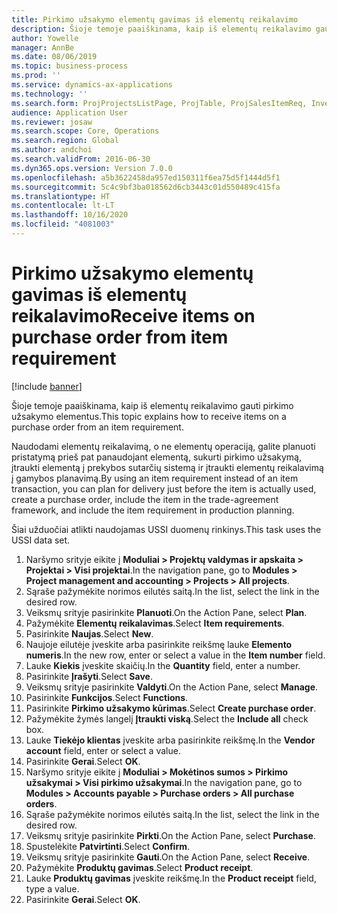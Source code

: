```yaml
---
title: Pirkimo užsakymo elementų gavimas iš elementų reikalavimo
description: Šioje temoje paaiškinama, kaip iš elementų reikalavimo gauti pirkimo užsakymo elementus.
author: Yowelle
manager: AnnBe
ms.date: 08/06/2019
ms.topic: business-process
ms.prod: ''
ms.service: dynamics-ax-applications
ms.technology: ''
ms.search.form: ProjProjectsListPage, ProjTable, ProjSalesItemReq, InventItemIdLookupSimple, PurchCreateFromSalesOrder, VendAccountItemLookup, PurchTable, PurchEditLines
audience: Application User
ms.reviewer: josaw
ms.search.scope: Core, Operations
ms.search.region: Global
ms.author: andchoi
ms.search.validFrom: 2016-06-30
ms.dyn365.ops.version: Version 7.0.0
ms.openlocfilehash: a5b3622458da957ed150311f6ea75d5f1444d5f1
ms.sourcegitcommit: 5c4c9bf3ba018562d6cb3443c01d550489c415fa
ms.translationtype: HT
ms.contentlocale: lt-LT
ms.lasthandoff: 10/16/2020
ms.locfileid: "4081003"
---
```

# <a name="receive-items-on-purchase-order-from-item-requirement"></a><span data-ttu-id="4459a-103">Pirkimo užsakymo elementų gavimas iš elementų reikalavimo</span><span class="sxs-lookup"><span data-stu-id="4459a-103">Receive items on purchase order from item requirement</span></span>

[!include [banner](../../includes/banner.md)]

<span data-ttu-id="4459a-104">Šioje temoje paaiškinama, kaip iš elementų reikalavimo gauti pirkimo užsakymo elementus.</span><span class="sxs-lookup"><span data-stu-id="4459a-104">This topic explains how to receive items on a purchase order from an item requirement.</span></span>

<span data-ttu-id="4459a-105">Naudodami elementų reikalavimą, o ne elementų operaciją, galite planuoti pristatymą prieš pat panaudojant elementą, sukurti pirkimo užsakymą, įtraukti elementą į prekybos sutarčių sistemą ir įtraukti elementų reikalavimą į gamybos planavimą.</span><span class="sxs-lookup"><span data-stu-id="4459a-105">By using an item requirement instead of an item transaction, you can plan for delivery just before the item is actually used, create a purchase order, include the item in the trade-agreement framework, and include the item requirement in production planning.</span></span> 

<span data-ttu-id="4459a-106">Šiai užduočiai atlikti naudojamas USSI duomenų rinkinys.</span><span class="sxs-lookup"><span data-stu-id="4459a-106">This task uses the USSI data set.</span></span>

1. <span data-ttu-id="4459a-107">Naršymo srityje eikite į **Moduliai > Projektų valdymas ir apskaita > Projektai > Visi projektai**.</span><span class="sxs-lookup"><span data-stu-id="4459a-107">In the navigation pane, go to **Modules > Project management and accounting > Projects > All projects**.</span></span>
2. <span data-ttu-id="4459a-108">Sąraše pažymėkite norimos eilutės saitą.</span><span class="sxs-lookup"><span data-stu-id="4459a-108">In the list, select the link in the desired row.</span></span>
3. <span data-ttu-id="4459a-109">Veiksmų srityje pasirinkite **Planuoti**.</span><span class="sxs-lookup"><span data-stu-id="4459a-109">On the Action Pane, select **Plan**.</span></span>
4. <span data-ttu-id="4459a-110">Pažymėkite **Elementų reikalavimas**.</span><span class="sxs-lookup"><span data-stu-id="4459a-110">Select **Item requirements**.</span></span>
5. <span data-ttu-id="4459a-111">Pasirinkite **Naujas**.</span><span class="sxs-lookup"><span data-stu-id="4459a-111">Select **New**.</span></span>
6. <span data-ttu-id="4459a-112">Naujoje eilutėje įveskite arba pasirinkite reikšmę lauke **Elemento numeris**.</span><span class="sxs-lookup"><span data-stu-id="4459a-112">In the new row, enter or select a value in the **Item number** field.</span></span>
7. <span data-ttu-id="4459a-113">Lauke **Kiekis** įveskite skaičių.</span><span class="sxs-lookup"><span data-stu-id="4459a-113">In the **Quantity** field, enter a number.</span></span>
8. <span data-ttu-id="4459a-114">Pasirinkite **Įrašyti**.</span><span class="sxs-lookup"><span data-stu-id="4459a-114">Select **Save**.</span></span>
9. <span data-ttu-id="4459a-115">Veiksmų srityje pasirinkite **Valdyti**.</span><span class="sxs-lookup"><span data-stu-id="4459a-115">On the Action Pane, select **Manage**.</span></span>
10. <span data-ttu-id="4459a-116">Pasirinkite **Funkcijos**.</span><span class="sxs-lookup"><span data-stu-id="4459a-116">Select **Functions**.</span></span>
11. <span data-ttu-id="4459a-117">Pasirinkite **Pirkimo užsakymo kūrimas**.</span><span class="sxs-lookup"><span data-stu-id="4459a-117">Select **Create purchase order**.</span></span>
12. <span data-ttu-id="4459a-118">Pažymėkite žymės langelį **Įtraukti viską**.</span><span class="sxs-lookup"><span data-stu-id="4459a-118">Select the **Include all** check box.</span></span>
13. <span data-ttu-id="4459a-119">Lauke **Tiekėjo klientas** įveskite arba pasirinkite reikšmę.</span><span class="sxs-lookup"><span data-stu-id="4459a-119">In the **Vendor account** field, enter or select a value.</span></span>
14. <span data-ttu-id="4459a-120">Pasirinkite **Gerai**.</span><span class="sxs-lookup"><span data-stu-id="4459a-120">Select **OK**.</span></span>
15. <span data-ttu-id="4459a-121">Naršymo srityje eikite į **Moduliai > Mokėtinos sumos > Pirkimo užsakymai > Visi pirkimo užsakymai**.</span><span class="sxs-lookup"><span data-stu-id="4459a-121">In the navigation pane, go to **Modules > Accounts payable > Purchase orders > All purchase orders**.</span></span>
16. <span data-ttu-id="4459a-122">Sąraše pažymėkite norimos eilutės saitą.</span><span class="sxs-lookup"><span data-stu-id="4459a-122">In the list, select the link in the desired row.</span></span>
17. <span data-ttu-id="4459a-123">Veiksmų srityje pasirinkite **Pirkti**.</span><span class="sxs-lookup"><span data-stu-id="4459a-123">On the Action Pane, select **Purchase**.</span></span>
18. <span data-ttu-id="4459a-124">Spustelėkite **Patvirtinti**.</span><span class="sxs-lookup"><span data-stu-id="4459a-124">Select **Confirm**.</span></span>
19. <span data-ttu-id="4459a-125">Veiksmų srityje pasirinkite **Gauti**.</span><span class="sxs-lookup"><span data-stu-id="4459a-125">On the Action Pane, select **Receive**.</span></span>
20. <span data-ttu-id="4459a-126">Pažymėkite **Produktų gavimas**.</span><span class="sxs-lookup"><span data-stu-id="4459a-126">Select **Product receipt**.</span></span>
21. <span data-ttu-id="4459a-127">Lauke **Produktų gavimas** įveskite reikšmę.</span><span class="sxs-lookup"><span data-stu-id="4459a-127">In the **Product receipt** field, type a value.</span></span>
22. <span data-ttu-id="4459a-128">Pasirinkite **Gerai**.</span><span class="sxs-lookup"><span data-stu-id="4459a-128">Select **OK**.</span></span>

